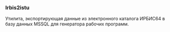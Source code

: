 ﻿### Irbis2istu

Утилита, экспортирующая данные из электронного каталога ИРБИС64
в базу данных MSSQL для генератора рабочих программ.

